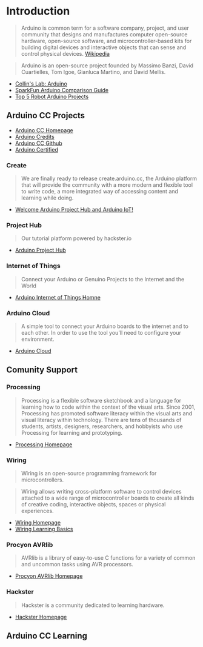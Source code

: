 Introduction
==

> Arduino is common term for a software company, project, and user community that designs and manufactures computer open-source hardware, open-source software, and microcontroller-based kits for building digital devices and interactive objects that can sense and control physical devices. [Wikipedia](https://en.wikipedia.org/wiki/Arduino)

> Arduino is an open-source project founded by Massimo Banzi, David Cuartielles, Tom Igoe, Gianluca Martino, and David Mellis.

- [Collin's Lab: Arduino](https://www.youtube.com/watch?v=pnf8ojsK6S4)
- [SparkFun Arduino Comparison Guide](https://www.youtube.com/watch?v=hjRSwBcLcSU)
- [Top 5 Robot Arduino Projects](https://www.youtube.com/watch?v=2igPl-MTfTQ)

## Arduino CC Projects

- [Arduino CC Homepage]()
- [Arduino Credits](https://www.arduino.cc/en/Main/Credits)
- [Arduino CC Github](https://github.com/arduino/)
- [Arduino Certified](http://www.arduino.cc/en/ArduinoCertified/Products)

### Create

> We are finally ready to release create.arduino.cc, the Arduino platform that will provide the community with a more modern and flexible tool to write code, a more integrated way of accessing content and learning while doing.

- [Welcome Arduino Project Hub and Arduino IoT!](https://blog.arduino.cc/2016/04/03/welcome-arduino-project-hub-and-arduino-iot/)

### Project Hub

> Our tutorial platform powered by hackster.io

- [Arduino Project Hub](https://create.arduino.cc/projecthub)

### Internet of Things

> Connect your Arduino or Genuino Projects to the Internet and the World

- [Arduino Internet of Things Homne](https://create.arduino.cc/iot/)

### Arduino Cloud

> A simple tool to connect your Arduino boards to the internet and to each other. In order to use the tool you'll need to configure your environment.

- [Arduino Cloud](https://cloud.arduino.cc/)


## Comunity Support

### Processing

> Processing is a flexible software sketchbook and a language for learning how to code within the context of the visual arts. Since 2001, Processing has promoted software literacy within the visual arts and visual literacy within technology. There are tens of thousands of students, artists, designers, researchers, and hobbyists who use Processing for learning and prototyping.

- [Processing Homepage](https://processing.org/)

### Wiring

> Wiring is an open-source programming framework for microcontrollers.

> Wiring allows writing cross-platform software to control devices attached to a wide range of microcontroller boards to create all kinds of creative coding, interactive objects, spaces or physical experiences.
 
- [Wiring Homepage](http://wiring.org.co/)
- [Wiring Learning Basics](http://wiring.org.co/learning/basics/)
 
### Procyon AVRlib

> AVRlib is a library of easy-to-use C functions for a variety of common and uncommon tasks using AVR processors.

- [Procyon AVRlib Homepage](http://www.procyonengineering.com/embedded/avr/avrlib/)

### Hackster

> Hackster is a community dedicated to learning hardware.

- [Hackster Homepage](https://www.hackster.io/)


## Arduino CC Learning
